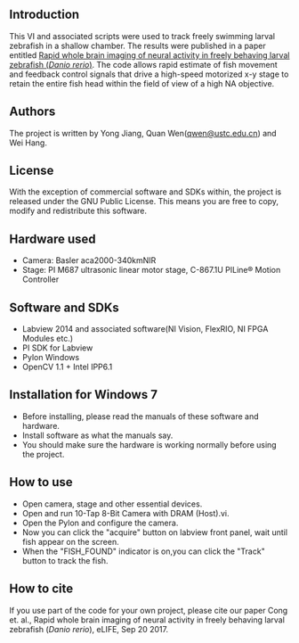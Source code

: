 Introduction
-------------------------------------------------------
This VI and associated scripts were used to track freely swimming larval zebrafish in a shallow chamber. The results were published in a paper entitled [Rapid whole brain imaging of neural activity in freely behaving larval zebrafish (*Danio rerio*)](https://doi.org/10.7554/eLife.28158.001). The code allows rapid estimate of fish movement and feedback control signals that drive a high-speed motorized x-y stage to retain the entire fish head within the field of view of a high NA objective. 


Authors
-------------------------------------------------------
The project is written by Yong Jiang, Quan Wen(qwen@ustc.edu.cn) and Wei Hang. <br>

License
-------------------------------------------------------
With the exception of commercial software and SDKs within, the project is released under the GNU Public License. This means you are free to copy, modify and redistribute this software.

Hardware used
-------------------------------------------------------
* Camera: Basler aca2000-340kmNIR
* Stage: PI M687 ultrasonic linear motor stage, C-867.1U PILine® Motion Controller

Software and SDKs
-------------------------------------------------------
* Labview 2014 and associated software(NI Vision, FlexRIO, NI FPGA Modules etc.)
* PI SDK for Labview
* Pylon Windows
* OpenCV 1.1 + Intel IPP6.1

Installation for Windows 7
-------------------------------------------------------
* Before installing, please read the manuals of these software and hardware.
* Install software as what the manuals say.
* You should make sure the hardware is working normally before using the project.

How to use
-------------------------------------------------------
* Open camera, stage and other essential devices.
* Open and run 10-Tap 8-Bit Camera with DRAM (Host).vi.
* Open the Pylon and configure the camera.
* Now you can click the "acquire" button on labview front panel, wait until fish appear on the screen. 
* When the "FISH_FOUND" indicator is on,you can click the "Track" button to track the fish.

How to cite
-------------------------------------------------------
If you use part of the code for your own project, please cite our paper Cong et. al., Rapid whole brain imaging of neural activity in freely behaving larval zebrafish (*Danio rerio*), eLIFE, Sep 20 2017. 
